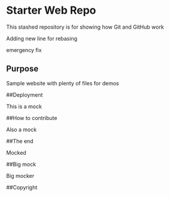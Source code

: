 # Starter Web Repo

This stashed repository is for showing how Git and GitHub work

Adding new line for rebasing

emergency fix

## Purpose

Sample website with plenty of files for demos

##Deployment

This is a mock

##How to contribute

Also a mock

##The end

Mocked

##Big mock

Big mocker

##Copyright